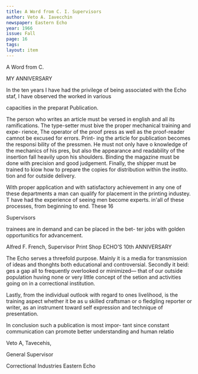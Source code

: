 ```yaml
---
title: A Word from C. I. Supervisors
author: Veto A. Iavecchin
newspaper: Eastern Echo
year: 1966
issue: Fall
page: 16
tags:
layout: item
---
```

A Word from C.

MY ANNIVERSARY

In the ten years I have had the privilege of being associated with the Echo staf, I have observed the worked in various

capacities in the preparat Publication.

The person who writes an article must be versed in english and all its ramifications. The type-setter must bive the proper mechanical training and expe- rience, The operator of the proof press as well as the proof-reader camnot be excused for errors. Print- ing the article for publication becomes the responsi bility of the pressmen. He must not only have o knowledge of the mechanics of his pres, but also the appearance and readability of the insertion fall heavily upon his shoulders. Binding the magazine must be done with precision and good judgement. Finally, the shipper must be trained to kiow how to prepare the copies for distribution within the instito. tion and for outside delivery.

With proper application and with satisfactory achievement in any one of these departments a man can qualify for placement in the printing industey. T have had the experience of seeing men become experts. in'all of these processes, from beginning to end. These 16

Supervisors

trainees are in demand and can be placed in the bet- ter jobs with golden opportunitics for advancement.

Alfred F. French, Supervisor Print Shop ECHO’S 10th ANNIVERSARY

The Echo serves a threefold purpose. Mainly it is a media for transmission of ideas and thonghts both educational and controversial. Secondly it beid: ges a gap all to frequently overlooked or minimized— that of our outside population huving none or very little concept of the setion and activities going on in a correctional institution.

Lastly, from the individual outlook with regard to ones livelihood, is the training aspect whether it be as u skilled craftsman or o fledgling reporter or writer, as an instrument toward self expression and technique of presentation.

In conclusion such a publication is most impor- tant since constant communication can promote better understanding and human relatio

Veto A, Tavecehis,

General Supervisor

Correctional Industries Eastern Echo
